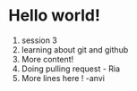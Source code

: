 # Hello world!

1. session 3
2. learning about git and github
3. More content!
4. Doing pulling request - Ria
5. More lines here ! -anvi



